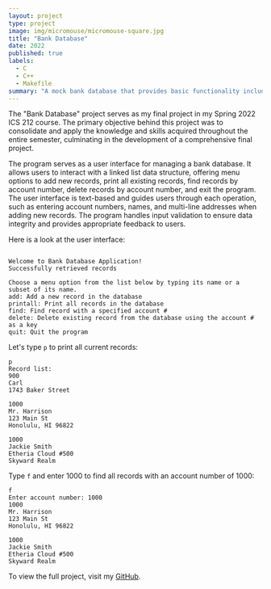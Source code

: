 ```yaml
---
layout: project
type: project
image: img/micromouse/micromouse-square.jpg
title: "Bank Database"
date: 2022
published: true
labels:
  - C
  - C++
  - Makefile
summary: "A mock bank database that provides basic functionality including adding, printing, finding, and deleting records."
---
```


The "Bank Database" project serves as my final project in my Spring 2022 ICS 212 course. The primary objective behind this project was to consolidate and apply the knowledge and skills acquired throughout the entire semester, culminating in the development of a comprehensive final project.

The program serves as a user interface for managing a bank database. It allows users to interact with a linked list data structure, offering menu options to add new records, print all existing records, find records by account number, delete records by account number, and exit the program. The user interface is text-based and guides users through each operation, such as entering account numbers, names, and multi-line addresses when adding new records. The program handles input validation to ensure data integrity and provides appropriate feedback to users.

Here is a look at the user interface:

```

Welcome to Bank Database Application!
Successfully retrieved records

Choose a menu option from the list below by typing its name or a subset of its name.
add: Add a new record in the database
printall: Print all records in the database
find: Find record with a specified account #
delete: Delete existing record from the database using the account # as a key
quit: Quit the program

```

Let's type `p` to print all current records:

```
p
Record list:
900
Carl
1743 Baker Street

1000
Mr. Harrison
123 Main St
Honolulu, HI 96822

1000
Jackie Smith
Etheria Cloud #500
Skyward Realm
```

Type `f` and enter 1000 to find all records with an account number of 1000:

```
f
Enter account number: 1000
1000
Mr. Harrison
123 Main St
Honolulu, HI 96822

1000
Jackie Smith
Etheria Cloud #500
Skyward Realm
```

To view the full project, visit my [GitHub](https://github.com/loellelam/Bank-Database).
